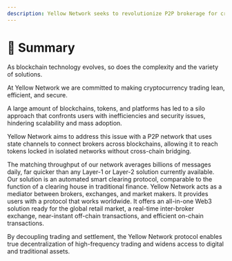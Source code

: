 ```yaml
---
description: Yellow Network seeks to revolutionize P2P brokerage for crypto assets.
---
```


# 📌 Summary

As blockchain technology evolves, so does the complexity and the variety of solutions.

At Yellow Network we are committed to making cryptocurrency trading lean, efficient, and secure.

A large amount of blockchains, tokens, and platforms has led to a silo approach that confronts users with inefficiencies and security issues, hindering scalability and mass adoption.

Yellow Network aims to address this issue with a P2P network that uses state channels to connect brokers across blockchains, allowing it to reach tokens locked in isolated networks without cross-chain bridging.

The matching throughput of our network averages billions of messages daily, far quicker than any Layer-1 or Layer-2 solution currently available. Our solution is an automated smart clearing protocol, comparable to the function of a clearing house in traditional finance. Yellow Network acts as a mediator between brokers, exchanges, and market makers. It provides users with a protocol that works worldwide. It offers an all-in-one Web3 solution ready for the global retail market, a real-time inter-broker exchange, near-instant off-chain transactions, and efficient on-chain transactions.

By decoupling trading and settlement, the Yellow Network protocol enables true decentralization of high-frequency trading and widens access to digital and traditional assets.
